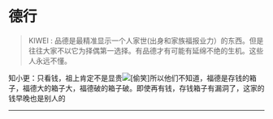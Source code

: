 # 德行



> KIWEI : 品德是最精准显示一个人家世(出身和家族福报业力）的东西。但是往往大家不以它为择偶第一选择。有品德才有可能有延绵不绝的生机。这些人永远不懂。 

知小更：只看钱，祖上肯定不是显贵![[偷笑]](https://img.t.sinajs.cn/t4/appstyle/expression/ext/normal/71/2018new_touxiao_org.png)所以他们不知道，福德是存钱的箱子，福德大的箱子大，福德破的箱子破。即使再有钱，存钱箱子有漏洞了，这家的钱早晚也是别人的



***

